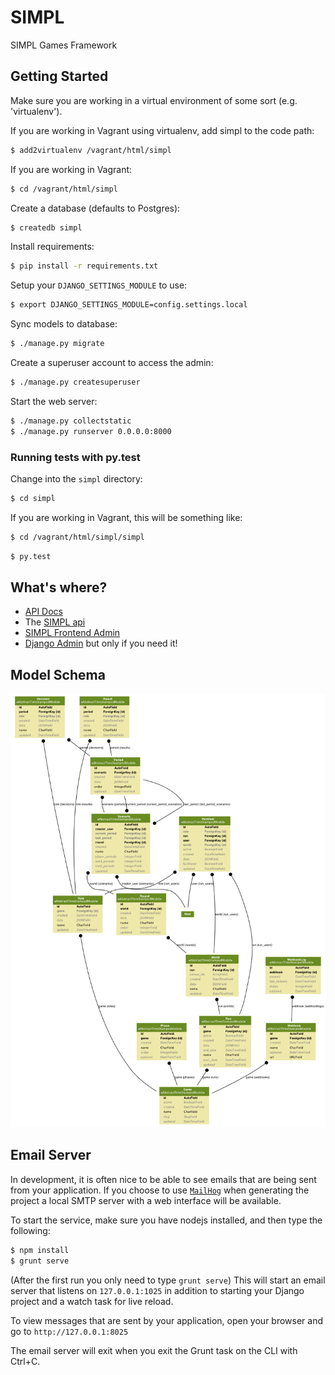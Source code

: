 # SIMPL

SIMPL Games Framework

## Getting Started

Make sure you are working in a virtual environment of some sort (e.g. 'virtualenv').

If you are working in Vagrant using virtualenv, add simpl to the code path:

```bash
$ add2virtualenv /vagrant/html/simpl
```
If you are working in Vagrant:

```bash
$ cd /vagrant/html/simpl
```

Create a database (defaults to Postgres):

```bash
$ createdb simpl
```

Install requirements:

```bash
$ pip install -r requirements.txt
```

Setup your `DJANGO_SETTINGS_MODULE` to use:

```bash
$ export DJANGO_SETTINGS_MODULE=config.settings.local
```

Sync models to database:

```bash
$ ./manage.py migrate
```

Create a superuser account to access the admin:

```bash
$ ./manage.py createsuperuser
```

Start the web server:

```bash
$ ./manage.py collectstatic
$ ./manage.py runserver 0.0.0.0:8000
```

### Running tests with py.test

Change into the `simpl` directory:

```bash
$ cd simpl
```

If you are working in Vagrant, this will be something like:

```bash
$ cd /vagrant/html/simpl/simpl
```

```bash
$ py.test
```

## What's where?

- [API Docs](http://localhost:8000/docs/)
- The [SIMPL api](http://localhost:8000/apis/)
- [SIMPL Frontend Admin](http://localhost:8000/simpl/)
- [Django Admin](http://localhost:8000/admin/) but only if you need it!

## Model Schema

![](docs/models.png)

## Email Server

In development, it is often nice to be able to see emails that are being sent from your application. If you choose to use [`MailHog`](https://github.com/mailhog/MailHog) when generating the project a local SMTP server with a web interface will be available.

To start the service, make sure you have nodejs installed, and then type the following:

```bash
$ npm install
$ grunt serve
```

(After the first run you only need to type `grunt serve`) This will start an email server that listens on `127.0.0.1:1025` in addition to starting your Django project and a watch task for live reload.

To view messages that are sent by your application, open your browser and go to `http://127.0.0.1:8025`

The email server will exit when you exit the Grunt task on the CLI with Ctrl+C.
